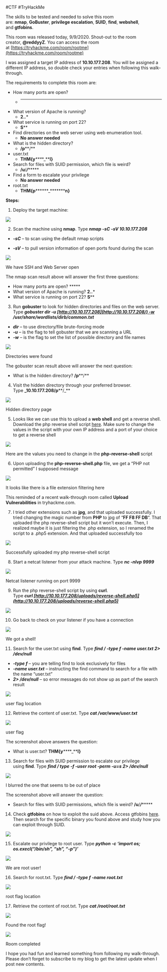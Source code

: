 #CTF #TryHackMe 

The skills to be tested and needed to solve this room are: **nmap**, **GoBuster**, **privilege escalation**, **SUID**, **find**, **webshell**, and **gtfobins**.

This room was released today, 9/9/2020. Shout-out to the room creator, **@reddyyZ**. You can access the room at [https://tryhackme.com/room/rootme](https://tryhackme.com/room/rootme)

I was assigned a target IP address of **10.10.177.208**. You will be assigned a different IP address, so double check your entries when following this walk-through.

The requirements to complete this room are:

- How many ports are open?
    - *****
- What version of Apache is running?
    - **2.*.****
- What service is running on port 22?
    - **S****
- Find directories on the web server using web enumeration tool.
    - **No answer needed**
- What is the hidden directory?
    - **/p****/**
- user.txt
    - **THM{y**_***_*_****l}**
- Search for files with SUID permission, which file is weird?
    - **/u**/***/********
- Find a form to escalate your privilege
    - **No answer needed**
- root.txt
    - **THM{p********_*********n}**

**Steps:**

1. Deploy the target machine:

![](https://lightkunyagami.files.wordpress.com/2020/09/deploy.png?w=1024)

2. Scan the machine using **nmap**. Type **_nmap -sC -sV 10.10.177.208_**

- **_-sC_** – to scan using the default nmap scripts

- **_-sV_** – to pull version information of open ports found during the scan

![](https://lightkunyagami.files.wordpress.com/2020/09/nmap.png?w=813)

We have SSH and Web Server open

The nmap scan result above will answer the first three questions:

- How many ports are open? *****
- What version of Apache is running? **2.*.****
- What service is running on port 22? **S****

3. Run **gobuster** to look for hidden directories and files on the web server. Type **_gobuster dir -u [http://10.10.177.208](http://10.10.177.208/) -w /usr/share/wordlists/dirb/common.txt_**

- **_dir_** – to use directory/file brute-forcing mode
- **_-u_** – is the flag to tell gobuster that we are scanning a URL
- **_-w_** – is the flag to set the list of possible directory and file names

![](https://lightkunyagami.files.wordpress.com/2020/09/gobuster.png?w=691)

Directories were found

The gobuster scan result above will answer the next question:

- What is the hidden directory? **/p****/**

4. Visit the hidden directory through your preferred browser. Type **_10.10.177.208/p****/_**

![](https://lightkunyagami.files.wordpress.com/2020/09/site.png?w=934)

Hidden directory page

5. Looks like we can use this to upload a **web shell** and get a reverse shell. Download the php reverse shell script [here](http://pentestmonkey.net/tools/web-shells/php-reverse-shell). Make sure to change the values in the script with your own IP address and a port of your choice to get a reverse shell

![](https://lightkunyagami.files.wordpress.com/2020/09/php-reverse.png?w=356)

Here are the values you need to change in the **php-reverse-shell** script

6. Upon uploading the **php-reverse-shell.php** file, we get a “PHP not permitted” I supposed message

![](https://lightkunyagami.files.wordpress.com/2020/09/not-permitted.png?w=528)

It looks like there is a file extension filtering here

This reminded of a recent walk-through room called **Upload Vulnerabilities** in tryhackme.com.

7. I tried other extensions such as **jpg**, and that uploaded successfully. I tried changing the magic number from **PHP** to jpg of “**FF F8 FF DB**“. That uploaded the php reverse-shell script but it won’t execute. Then, I realized maybe it is just filtering the .php extension, so I renamed the script to a .php5 extension. And that uploaded successfully too

![](https://lightkunyagami.files.wordpress.com/2020/09/upload.png?w=529)

Successfully uploaded my php reverse-shell script

8. Start a netcat listener from your attack machine. Type **_nc -nlvp 9999_**

![](https://lightkunyagami.files.wordpress.com/2020/09/listener.png?w=250)

Netcat listener running on port 9999

9. Run the php reverse-shell script by using **curl**. Type **_curl [http://10.10.177.208/uploads/reverse-shell.php5](http://10.10.177.208/uploads/reverse-shell.php5)_**

![](https://lightkunyagami.files.wordpress.com/2020/09/curl.png?w=503)

10. Go back to check on your listener if you have a connection

![](https://lightkunyagami.files.wordpress.com/2020/09/sehll.png?w=897)

We got a shell!

11. Search for the user.txt using **find**. Type **_find / -type f -name user.txt 2> /dev/null_**

- **_-type f_** – you are telling find to look exclusively for files
- **_-name user.txt_** – instructing the find command to search for a file with the name “user.txt”
- **_2> /dev/null_** – so error messages do not show up as part of the search result

![](https://lightkunyagami.files.wordpress.com/2020/09/search-usertxt.png?w=397)

user flag location

12. Retrieve the content of user.txt. Type **_cat /var/www/user.txt_**

![](https://lightkunyagami.files.wordpress.com/2020/09/user-flag.png?w=233)

user flag

The screenshot above answers the question:

- What is user.txt? **THM{y**_***_*_****l}**

13. Search for files with SUID permission to escalate our privilege using **find**. Type **_find / type -f -user root -perm -u=s 2> /dev/null_**

![](https://lightkunyagami.files.wordpress.com/2020/09/suid.png?w=508)

I blurred the one that seems to be out of place

The screenshot above will answer the question:

- Search for files with SUID permissions, which file is weird? **/u**/***/********

14. Check **gtfobins** on how to exploit the suid above. Access gtfobins [here](https://gtfobins.github.io/). Then search for the specific binary you found above and study how you can exploit through SUID.

![](https://lightkunyagami.files.wordpress.com/2020/09/privesc.png?w=1024)

15. Escalate our privilege to root user. Type **_python -c ‘import os; os.execl(“/bin/sh”, “sh”, “-p”)’_**

![](https://lightkunyagami.files.wordpress.com/2020/09/root.png?w=493)

We are root user!

16. Search for root.txt. Type **_find / -type f -name root.txt_**

![](https://lightkunyagami.files.wordpress.com/2020/09/rootflag-location.png?w=287)

root flag location

17. Retrieve the content of root.txt. Type **_cat /root/root.txt_**

![](https://lightkunyagami.files.wordpress.com/2020/09/root-flag.png?w=229)

Found the root flag!

![](https://lightkunyagami.files.wordpress.com/2020/09/final.png?w=1024)

Room completed

I hope you had fun and learned something from following my walk-through. Please don’t forget to subscribe to my blog to get the latest update when I post new contents.

